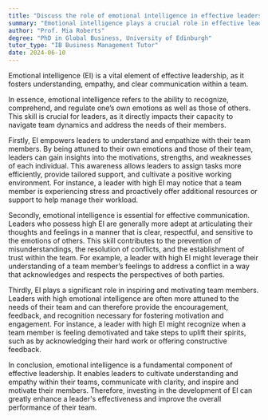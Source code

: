 ```yaml
---
title: "Discuss the role of emotional intelligence in effective leadership"
summary: "Emotional intelligence plays a crucial role in effective leadership as it fosters understanding, empathy, and effective communication within a team."
author: "Prof. Mia Roberts"
degree: "PhD in Global Business, University of Edinburgh"
tutor_type: "IB Business Management Tutor"
date: 2024-06-10
---
```


Emotional intelligence (EI) is a vital element of effective leadership, as it fosters understanding, empathy, and clear communication within a team.

In essence, emotional intelligence refers to the ability to recognize, comprehend, and regulate one’s own emotions as well as those of others. This skill is crucial for leaders, as it directly impacts their capacity to navigate team dynamics and address the needs of their members.

Firstly, EI empowers leaders to understand and empathize with their team members. By being attuned to their own emotions and those of their team, leaders can gain insights into the motivations, strengths, and weaknesses of each individual. This awareness allows leaders to assign tasks more efficiently, provide tailored support, and cultivate a positive working environment. For instance, a leader with high EI may notice that a team member is experiencing stress and proactively offer additional resources or support to help manage their workload.

Secondly, emotional intelligence is essential for effective communication. Leaders who possess high EI are generally more adept at articulating their thoughts and feelings in a manner that is clear, respectful, and sensitive to the emotions of others. This skill contributes to the prevention of misunderstandings, the resolution of conflicts, and the establishment of trust within the team. For example, a leader with high EI might leverage their understanding of a team member’s feelings to address a conflict in a way that acknowledges and respects the perspectives of both parties.

Thirdly, EI plays a significant role in inspiring and motivating team members. Leaders with high emotional intelligence are often more attuned to the needs of their team and can therefore provide the encouragement, feedback, and recognition necessary for fostering motivation and engagement. For instance, a leader with high EI might recognize when a team member is feeling demotivated and take steps to uplift their spirits, such as by acknowledging their hard work or offering constructive feedback.

In conclusion, emotional intelligence is a fundamental component of effective leadership. It enables leaders to cultivate understanding and empathy within their teams, communicate with clarity, and inspire and motivate their members. Therefore, investing in the development of EI can greatly enhance a leader's effectiveness and improve the overall performance of their team.
    